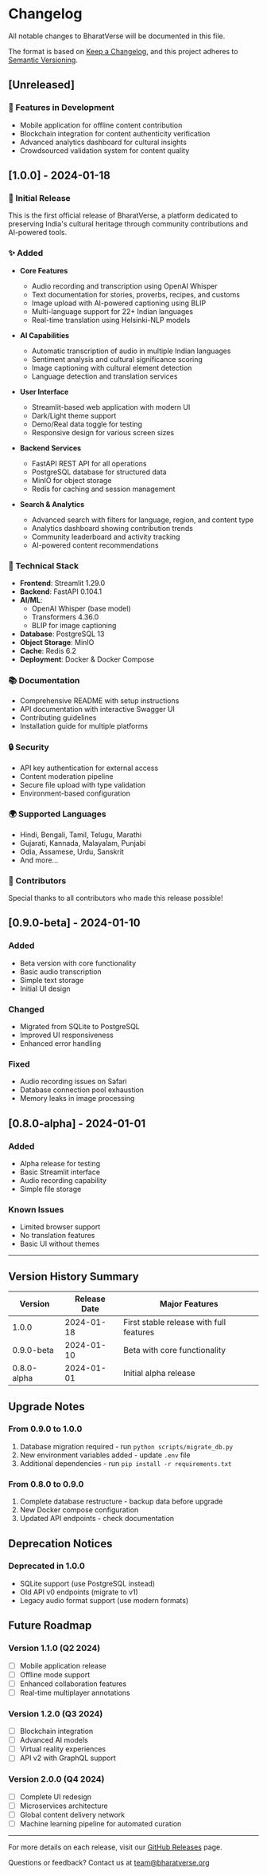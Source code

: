 # Changelog

All notable changes to BharatVerse will be documented in this file.

The format is based on [Keep a Changelog](https://keepachangelog.com/en/1.0.0/),
and this project adheres to [Semantic Versioning](https://semver.org/spec/v2.0.0.html).

## [Unreleased]

### 🚀 Features in Development
- Mobile application for offline content contribution
- Blockchain integration for content authenticity verification
- Advanced analytics dashboard for cultural insights
- Crowdsourced validation system for content quality

## [1.0.0] - 2024-01-18

### 🎉 Initial Release
This is the first official release of BharatVerse, a platform dedicated to preserving India's cultural heritage through community contributions and AI-powered tools.

### ✨ Added
- **Core Features**
  - Audio recording and transcription using OpenAI Whisper
  - Text documentation for stories, proverbs, recipes, and customs
  - Image upload with AI-powered captioning using BLIP
  - Multi-language support for 22+ Indian languages
  - Real-time translation using Helsinki-NLP models

- **AI Capabilities**
  - Automatic transcription of audio in multiple Indian languages
  - Sentiment analysis and cultural significance scoring
  - Image captioning with cultural element detection
  - Language detection and translation services

- **User Interface**
  - Streamlit-based web application with modern UI
  - Dark/Light theme support
  - Demo/Real data toggle for testing
  - Responsive design for various screen sizes

- **Backend Services**
  - FastAPI REST API for all operations
  - PostgreSQL database for structured data
  - MinIO for object storage
  - Redis for caching and session management

- **Search & Analytics**
  - Advanced search with filters for language, region, and content type
  - Analytics dashboard showing contribution trends
  - Community leaderboard and activity tracking
  - AI-powered content recommendations

### 🔧 Technical Stack
- **Frontend**: Streamlit 1.29.0
- **Backend**: FastAPI 0.104.1
- **AI/ML**: 
  - OpenAI Whisper (base model)
  - Transformers 4.36.0
  - BLIP for image captioning
- **Database**: PostgreSQL 13
- **Object Storage**: MinIO
- **Cache**: Redis 6.2
- **Deployment**: Docker & Docker Compose

### 📚 Documentation
- Comprehensive README with setup instructions
- API documentation with interactive Swagger UI
- Contributing guidelines
- Installation guide for multiple platforms

### 🔒 Security
- API key authentication for external access
- Content moderation pipeline
- Secure file upload with type validation
- Environment-based configuration

### 🌍 Supported Languages
- Hindi, Bengali, Tamil, Telugu, Marathi
- Gujarati, Kannada, Malayalam, Punjabi
- Odia, Assamese, Urdu, Sanskrit
- And more...

### 👥 Contributors
Special thanks to all contributors who made this release possible!

## [0.9.0-beta] - 2024-01-10

### Added
- Beta version with core functionality
- Basic audio transcription
- Simple text storage
- Initial UI design

### Changed
- Migrated from SQLite to PostgreSQL
- Improved UI responsiveness
- Enhanced error handling

### Fixed
- Audio recording issues on Safari
- Database connection pool exhaustion
- Memory leaks in image processing

## [0.8.0-alpha] - 2024-01-01

### Added
- Alpha release for testing
- Basic Streamlit interface
- Audio recording capability
- Simple file storage

### Known Issues
- Limited browser support
- No translation features
- Basic UI without themes

---

## Version History Summary

| Version | Release Date | Major Features |
|---------|--------------|----------------|
| 1.0.0   | 2024-01-18   | First stable release with full features |
| 0.9.0-beta | 2024-01-10 | Beta with core functionality |
| 0.8.0-alpha | 2024-01-01 | Initial alpha release |

## Upgrade Notes

### From 0.9.0 to 1.0.0
1. Database migration required - run `python scripts/migrate_db.py`
2. New environment variables added - update `.env` file
3. Additional dependencies - run `pip install -r requirements.txt`

### From 0.8.0 to 0.9.0
1. Complete database restructure - backup data before upgrade
2. New Docker compose configuration
3. Updated API endpoints - check documentation

## Deprecation Notices

### Deprecated in 1.0.0
- SQLite support (use PostgreSQL instead)
- Old API v0 endpoints (migrate to v1)
- Legacy audio format support (use modern formats)

## Future Roadmap

### Version 1.1.0 (Q2 2024)
- [ ] Mobile application release
- [ ] Offline mode support
- [ ] Enhanced collaboration features
- [ ] Real-time multiplayer annotations

### Version 1.2.0 (Q3 2024)
- [ ] Blockchain integration
- [ ] Advanced AI models
- [ ] Virtual reality experiences
- [ ] API v2 with GraphQL support

### Version 2.0.0 (Q4 2024)
- [ ] Complete UI redesign
- [ ] Microservices architecture
- [ ] Global content delivery network
- [ ] Machine learning pipeline for automated curation

---

For more details on each release, visit our [GitHub Releases](https://github.com/bharatverse/bharatverse/releases) page.

Questions or feedback? Contact us at team@bharatverse.org
